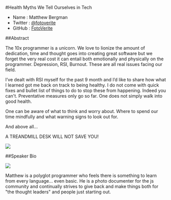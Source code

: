 #Health Myths We Tell Ourselves in Tech

* Name      : Matthew Bergman
* Twitter   : [@fotoverite](https://twitter.com/fotoverite)
* GitHub    : [FotoVerite](https://github.com/FotoVerite)

##Abstract

The 10x programmer is a unicorn. We love to lionize the amount of dedication, time and thought goes into creating great software but we forget the very real cost it can entail both emotionally and physically on the programmer. Depression, RSI, Burnout. These are all real issues facing our field.

I’ve dealt with RSI myself for the past 9 month and I’d like to share how what I learned got me back on track to being healthy. I do not come with quick fixes and bullet list of things to do to stop these from happening. Indeed you can't. Preventative measures only go so far. One does not simply walk into good health.

One can be aware of what to think and worry about. Where to spend our time mindfully and what warning signs to look out for.

And above all...

A TREANDMILL DESK WILL NOT SAVE YOU!

![](https://raw.github.com/cascadiajs/2014.cascadiajs.com/master/images/unicorn.png')

##Speaker Bio

![](https://raw.github.com/cascadiajs/2014.cascadiajs.com/master/images/matthew-bergman.png')

Matthew is a polyglot programmer who feels there is something to learn from every language... even basic. He is a photo documenter for the js community and continually strives to give back and make things both for "the thought leaders" and people just starting out.
